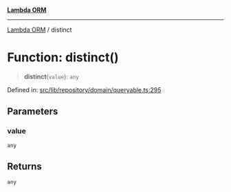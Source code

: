 [**Lambda ORM**](../README.md)

***

[Lambda ORM](../README.md) / distinct

# Function: distinct()

> **distinct**(`value`): `any`

Defined in: [src/lib/repository/domain/queryable.ts:295](https://github.com/lambda-orm/lambdaorm-base/blob/5f10bdc7d0f008296efbcbe89bc2bf1ed03aaaef/src/lib/repository/domain/queryable.ts#L295)

## Parameters

### value

`any`

## Returns

`any`
